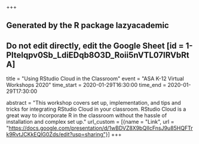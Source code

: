 +++
## Generated by the R package lazyacademic
## Do not edit directly, edit the Google Sheet [id = 1-PItelqpv0Sb_LdiEDqb8O3D_Roii5nVTL07IRVbRtA]
title = "Using RStudio Cloud in the Classroom"
event = "ASA K-12 Virtual Workshops 2020"
time_start = 2020-01-29T16:30:00
time_end = 2020-01-29T17:30:00

abstract = "This workshop covers set up, implementation, and tips and tricks for integrating RStudio Cloud in your classroom. RStudio Cloud is a great way to incorporate R in the classroom without the hassle of installation and complex set up."
url_custom = [{name = "Link", url = "https://docs.google.com/presentation/d/1wBDVZ8X9bQIIcFnsJ9u85HQFTrk9RvtJCKkEQlG0Zds/edit?usp=sharing"}]
+++
